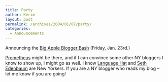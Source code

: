 ```yaml
---
title: Party
author: Kerim
layout: post
permalink: /archives/2004/01/07/party/
categories:
  - Announcements
---
```

Announcing the <a href="http://www.panix.com/~paulf/babb2004/" onclick="_gaq.push(['_trackEvent', 'outbound-article', 'http://www.panix.com/~paulf/babb2004/', 'Big Apple Blogger Bash']);" >Big Apple Blogger Bash</a> (Friday, Jan. 23rd.)

<a href="http://www.prometheus6.org/" onclick="_gaq.push(['_trackEvent', 'outbound-article', 'http://www.prometheus6.org/', 'Prometheus']);" >Prometheus</a> might be there, and if I can convince some other NY bloggers I know to show up, I might go as well. I know <a href="http://languagehat.com/" onclick="_gaq.push(['_trackEvent', 'outbound-article', 'http://languagehat.com/', 'Language Hat']);" >Language Hat</a> and <a href="http://unenviablesituation.blogspot.com/" onclick="_gaq.push(['_trackEvent', 'outbound-article', 'http://unenviablesituation.blogspot.com/', 'Seth Edenbaum']);" >Seth Edenbaum</a> are New Yorkers. If you are a NY blogger who reads my blog &#8211; let me know if you are going!

